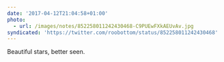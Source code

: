 ```yaml
---
date: '2017-04-12T21:04:58+01:00'
photo:
  - url: /images/notes/852258011242430468-C9PUEwFXkAEUvAv.jpg
syndicated: 'https://twitter.com/roobottom/status/852258011242430468'
---
```

Beautiful stars, better seen. 
